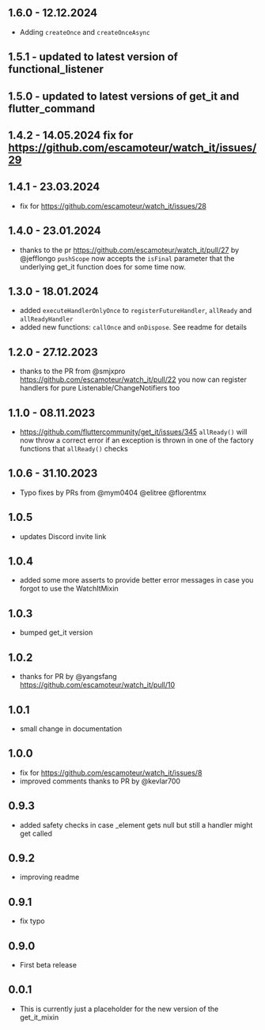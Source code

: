 ## 1.6.0 - 12.12.2024

* Adding `createOnce` and `createOnceAsync`

## 1.5.1 - updated to latest version of functional_listener
## 1.5.0 - updated to latest versions of get_it and flutter_command
## 1.4.2 - 14.05.2024 fix for https://github.com/escamoteur/watch_it/issues/29
## 1.4.1 - 23.03.2024
* fix for https://github.com/escamoteur/watch_it/issues/28
## 1.4.0 - 23.01.2024
* thanks to the pr https://github.com/escamoteur/watch_it/pull/27 by @jefflongo `pushScope` now accepts the `isFinal` parameter that the underlying get_it function does for some time now.
## 1.3.0 - 18.01.2024
* added `executeHandlerOnlyOnce` to `registerFutureHandler`, `allReady` and `allReadyHandler`
* added new functions: `callOnce` and `onDispose`. See readme for details
## 1.2.0 - 27.12.2023
* thanks to the PR from @smjxpro https://github.com/escamoteur/watch_it/pull/22 you now can register handlers for pure Listenable/ChangeNotifiers too
## 1.1.0 - 08.11.2023
* https://github.com/fluttercommunity/get_it/issues/345 `allReady()` will now throw a correct error if an exception is thrown in one of the factory functions that `allReady()` checks
## 1.0.6 - 31.10.2023 
* Typo fixes by PRs from @mym0404 @elitree @florentmx 
## 1.0.5 

* updates Discord invite link
## 1.0.4
* added some more asserts to provide better error messages in case you forgot to use the WatchItMixin
## 1.0.3
* bumped get_it version
## 1.0.2
* thanks for PR by @yangsfang https://github.com/escamoteur/watch_it/pull/10
## 1.0.1 
* small change in documentation
## 1.0.0
* fix for https://github.com/escamoteur/watch_it/issues/8
* improved comments thanks to PR by @kevlar700 
## 0.9.3
* added safety checks in case _element gets null but still a handler might get called
## 0.9.2
* improving readme
## 0.9.1
 * fix typo
## 0.9.0
* First beta release
## 0.0.1

* This is currently just a placeholder for the new version of the get_it_mixin
